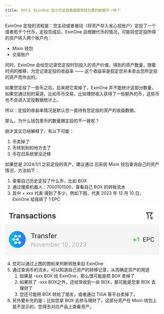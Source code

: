 ```yaml
---
title: 为什么 ExinOne 显示的定投数据跟我钱包里的数据不一样？
---
```




ExinOne 定投的流程是：您主动或者被动（将资产存入省心投账户）定投了一个或者若干个代币，定投完成后，ExinOne 会根据代币的情况，可能将您定投所得的资产转入两个账户内：

- Mixin 钱包
- 交易账户

同时，ExinOne 会给您记录您定投时刻投入的资产价值，得到的资产数量，随着时间的推移，为您记录定投的收益率 —— 这个收益率是假定您并未卖出您所定投的资产而作出的。

如果您定投了一些币之后，后来把它卖掉了，ExinOne 并不能统计这部分数量，如果您通过别的渠道，比如币币交易，比如理财收入获得了一些额外的币，这些币也不会进入定投数据统计上。



所以：定投的收益率情况是默认您一直持有您定投的资产的收益数据。



那么，为什么钱包里币的数量跟定投的不一致呢？

刚才其实已经解释了，有以下可能：

1. 币卖掉了
2. 币转到别的地方去了
3. 币在旧系统里没迁移



如果您是 2024/1/1 之前定投的资产，建议通过 旧系统 Mixin 钱包查询自己的资产情况，方法如下：

1. 查看自己历史定投了什么币，比如 BOX
2. 通过搜索机器人：7000101500，查看自己 BOX 的转账流水
3. 其中  + xxx 代表 得到了多少，例如下图，代表 2023 年 12 月 10 日，ExinOne 给我转了 1 EPC

![image-20240211223450424](./assets/image-20240211223450424.png)

4. 您可以通过上图的图标来判断转账来自 ExinOne
5. 通过查询币的流水，可以知道自己资产的转移记录，从而确定资产的用途
   1. 如果是 -xxx BOX 给 ExinOne，那么很可能是把 BOX 卖掉了
   2. 如果除了 -xxx BOX之外，还经常收到一些 BOX，那可能是您拿 BOX 去理财了
   3. 您还可能把 BOX 转给了朋友，或者通过 TIGA 等平台卖掉了。
6. 另外要补充的是：比如您拿 BOX 去参与理财了，这部分资产在 Mixin 钱包上是不显示的，您得去对应产品上查看资产。